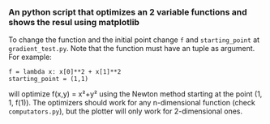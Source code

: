 ### An python script that optimizes an 2 variable functions and shows the resul using matplotlib
To change the function and the initial point change `f` and `starting_point` at `gradient_test.py`.
Note that the function must have an tuple as argument.
For example:
```python3
f = lambda x: x[0]**2 + x[1]**2
starting_point = (1,1)
```
will optimize f(x,y) = x²+y² using the Newton method starting at the point (1, 1, f(1)).
The optimizers should work for any n-dimensional function (check `computators.py`),
but the plotter will only work for 2-dimensional ones.
